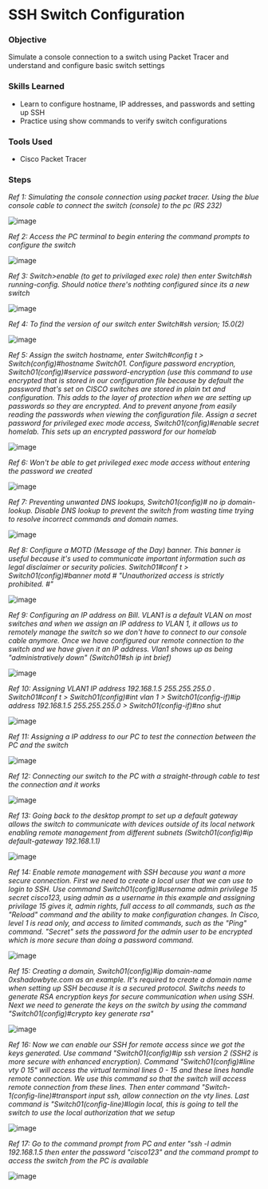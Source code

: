 # SSH Switch Configuration

### Objective

Simulate a console connection to a switch using Packet Tracer and understand and configure basic switch settings

### Skills Learned

- Learn to configure hostname, IP addresses, and passwords and setting up SSH
- Practice using show commands to verify switch configurations

### Tools Used

- Cisco Packet Tracer

### Steps

*Ref 1: Simulating the console connection using packet tracer. Using the blue console cable to connect the switch (console) to the pc (RS 232)*

![image](https://github.com/user-attachments/assets/d9022095-f27e-4564-a242-853d3803004e)

*Ref 2: Access the PC terminal to begin entering the command prompts to configure the switch*

![image](https://github.com/user-attachments/assets/396c1fd2-f75e-4be8-8ac1-9c7dcec92a88)

*Ref 3: Switch>enable (to get to privilaged exec role) then enter Switch#sh running-config. Should notice there's nothting configured since its a new switch*

![image](https://github.com/user-attachments/assets/7033fb60-7d17-4a26-9235-7bc84f4be793)

*Ref 4: To find the version of our switch enter Switch#sh version; 15.0(2)* 

![image](https://github.com/user-attachments/assets/cfe28d88-4fdc-4c3c-ba3e-8956244c18a9)

*Ref 5: Assign the switch hostname, enter Switch#config t > Switch(config)#hostname Switch01. Configure password encryption, Switch01(config)#service password-encryption (use this command to use encrypted that is stored in our configuration file because by default the password that's set on CISCO switches are stored in plain txt and configuration. This adds to the layer of protection when we are setting up passwords so they are encrypted. And to prevent anyone from easily reading the passwords when viewing the configuration file. Assign a secret password for privileged exec mode access, Switch01(config)#enable secret homelab. This sets up an encrypted password for our homelab*

![image](https://github.com/user-attachments/assets/26f8bd49-7050-45cb-b266-bc007cf3cab8)

*Ref 6: Won't be able to get privileged exec mode access without entering the password we created*

![image](https://github.com/user-attachments/assets/310a2619-8e99-4879-861d-4789accdfa00)

*Ref 7: Preventing unwanted DNS lookups, Switch01(config)# no ip domain-lookup. Disable DNS lookup to prevent the switch from wasting time trying to resolve incorrect commands and domain names.*

![image](https://github.com/user-attachments/assets/2106688a-8964-4df1-b508-d3542e89d170)

*Ref 8: Configure a MOTD (Message of the Day) banner. This banner is useful because it's used to communicate important information such as legal disclaimer or security policies. Switch01#conf t > Switch01(config)#banner motd # "Unauthorized access is strictly prohibited. #"*

![image](https://github.com/user-attachments/assets/750904a8-8252-42fd-9d6d-8ed559fe5ade)

*Ref 9: Configuring an IP address on Bill. VLAN1 is a default VLAN on most switches and when we assign an IP address to VLAN 1, it allows us to remotely manage the switch so we don't have to connect to our console cable anymore. Once we have configured our remote connection to the switch and we have given it an IP address. Vlan1 shows up as being "administratively down" (Switch01#sh ip int brief)*

![image](https://github.com/user-attachments/assets/f3fc08d7-4323-4135-9f8f-0fc65bd5c9ab)

*Ref 10: Assigning VLAN1 IP address 192.168.1.5 255.255.255.0 . Switch01#conf t > Switch01(config)#int vlan 1 > Switch01(config-if)#ip address 192.168.1.5 255.255.255.0 > Switch01(config-if)#no shut*

![image](https://github.com/user-attachments/assets/6c3857a5-3397-4902-bc97-0b4bd6ce38e0)

*Ref 11: Assigning a IP address to our PC to test the connection between the PC and the switch*

![image](https://github.com/user-attachments/assets/c3e07ee8-902f-4352-beca-7c88770b21d0)

*Ref 12: Connecting our switch to the PC with a straight-through cable to test the connection and it works*

![image](https://github.com/user-attachments/assets/142708ed-c2ac-430a-ab62-2e45c7f20ae7)

*Ref 13: Going back to the desktop prompt to set up a default gateway allows the switch to communicate with devices outside of its local network enabling remote management from different subnets (Switch01(config)#ip default-gateway 192.168.1.1)*

![image](https://github.com/user-attachments/assets/f77d297a-4759-44c1-abc6-1899a81c7cd4)

*Ref 14: Enable remote management with SSH because you want a more secure connection. First we need to create a local user that we can use to login to SSH. Use command Switch01(config)#username admin privilege 15 secret cisco123, using admin as a username in this example and assigning privilage 15 gives it, admin rights, full access to all commands, such as the "Reload" command and the ability to make configuration changes. In Cisco, level 1 is read only, and access to limited commands, such as the "Ping" command. "Secret" sets the password for the admin user to be encrypted which is more secure than doing a password command.*

![image](https://github.com/user-attachments/assets/daaeec7e-febc-4459-8bfb-87a21b3970d9)

*Ref 15: Creating a domain, Switch01(config)#ip domain-name 0xshadowbyte.com as an example. It's required to create a domain name when setting up SSH because it is a secured protocol. Switchs needs to generate RSA encryption keys for secure communication when using SSH. Next we need to generate the keys on the switch by using the command "Switch01(config)#crypto key generate rsa"*

![image](https://github.com/user-attachments/assets/b0adc7d8-e4ed-4b3c-994c-370e214d4519)

*Ref 16: Now we can enable our SSH for remote access since we got the keys generated. Use command "Switch01(config)#ip ssh version 2 (SSH2 is more secure with enhanced encryption). Command "Switch01(config)#line vty 0 15" will access the virtual terminal lines 0 - 15 and these lines handle remote connection. We use this command so that the switch will access remote connection from these lines. Then enter command "Switch-1(config-line)#transport input ssh, allow connection on the vty lines. Last command is "Switch01(config-line)#login local, this is going to tell the switch to use the local authorization that we setup*

![image](https://github.com/user-attachments/assets/9f291883-854c-4d2f-a880-468f043906bb)

*Ref 17: Go to the command prompt from PC and enter "ssh -l admin 192.168.1.5 then enter the password "cisco123" and the command prompt to access the switch from the PC is available*

![image](https://github.com/user-attachments/assets/a5f0eb49-368d-4f7c-be2c-c0a398de4170)

